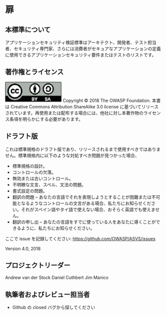 # 扉

## 本標準について

アプリケーションセキュリティ検証標準はアーキテクト、開発者、テスト担当者、セキュリティ専門家、さらには消費者がセキュアなアプリケーションの定義に使用できるアプリケーションセキュリティ要件またはテストのリストです。

## 著作権とライセンス

![license](../images/license.png)
Copyright © 2018 The OWASP Foundation. 本書は Creative Commons Attribution ShareAlike 3.0 license に基づいてリリースされています。再使用または配布する場合には、他社に対し本著作物のライセンス条項を明らかにする必要があります。

## ドラフト版

これは標準規格のドラフト版であり、リリースされるまで使用すべきではありません。標準規格内に以下のような対処すべき問題が見つかった場合、

* 標準規格の設計。
* コントロールの欠落。
* 無効または古いコントロール。
* 不明瞭な文言、スペル、文法の問題。
* 書式設定の問題。
* 翻訳の問題 – あなたの言語でそれを表現しようとすることが困難または不可能となるようなコントロールの文言がある場合、私たちにお知らせください。それがスペイン語やタイ語で使えない場合、おそらく英語でも使えません。
* 翻訳の申し出 – あなたの言語をすでに使っている人をあなたに導くことができるように、私たちにお知らせください。

ここで issue を記録してください: https://github.com/OWASP/ASVS/issues

Version 4.0, 2018

## プロジェクトリーダー

Andrew van der Stock
Daniel Cuthbert
Jim Manico

## 執筆者およびレビュー担当者

- Github の closed バグから探してください
